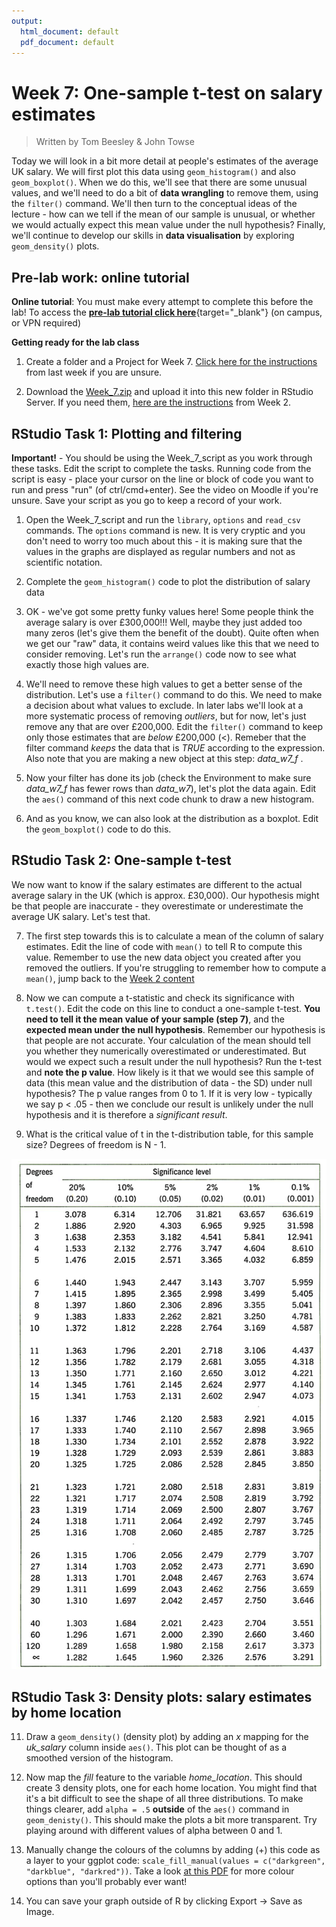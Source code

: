 ```yaml
---
output:
  html_document: default
  pdf_document: default
---
```





# Week 7: One-sample t-test on salary estimates

> Written by Tom Beesley & John Towse

Today we will look in a bit more detail at people's estimates of the average UK salary. We will first plot this data using `geom_histogram()` and also `geom_boxplot()`. When we do this, we'll see that there are some unusual values, and we'll need to do a bit of **data wrangling** to remove them, using the `filter()` command. We'll then turn to the conceptual ideas of the lecture - how can we tell if the mean of our sample is unusual, or whether we would actually expect this mean value under the null hypothesis? Finally, we'll continue to develop our skills in **data visualisation** by exploring `geom_density()` plots.

## Pre-lab work: online tutorial

**Online tutorial**: You must make every attempt to complete this before the lab! To access the [**pre-lab tutorial click here**](https://ma-rconnect.lancs.ac.uk/Week_7_LabPrep){target="_blank"} (on campus, or VPN required)

**Getting ready for the lab class** 

1. Create a folder and a Project for Week 7. [Click here for the instructions](#creating_project) from last week if you are unsure.

2. Download the [Week_7.zip](files/Week_7/Week_7.zip) and upload it into this new folder in RStudio Server. If you need them, [here are the instructions](#uploading_zip) from Week 2.

## RStudio Task 1: Plotting and filtering

**Important!** - You should be using the Week_7_script as you work through these tasks. Edit the script to complete the tasks. Running code from the script is easy - place your cursor on the line or block of code you want to run and press "run" (of ctrl/cmd+enter). See the video on Moodle if you're unsure. Save your script as you go to keep a record of your work.

1. Open the Week_7_script and run the `library`, `options` and `read_csv` commands. The `options` command is new. It is very cryptic and you don't need to worry too much about this - it is making sure that the values in the graphs are displayed as regular numbers and not as scientific notation.

2. Complete the `geom_histogram()` code to plot the distribution of salary data

3. OK - we've got some pretty funky values here! Some people think the average salary is over £300,000!!! Well, maybe they just added too many zeros (let's give them the benefit of the doubt). Quite often when we get our "raw" data, it contains weird values like this that we need to consider removing. Let's run the `arrange()` code now to see what exactly those high values are.

4. We'll need to remove these high values to get a better sense of the distribution. Let's use a `filter()` command to do this. We need to make a decision about what values to exclude. In later labs we'll look at a more systematic process of removing *outliers*, but for now, let's just remove any that are over £200,000. Edit the `filter()` command to keep only those estimates that are *below* £200,000 (<). Remeber that the filter command *keeps* the data that is *TRUE* according to the expression. Also note that you are making a new object at this step: *data_w7_f* .

5. Now your filter has done its job (check the Environment to make sure *data_w7_f* has fewer rows than *data_w7*), let's plot the data again. Edit the `aes()` command of this next code chunk to draw a new histogram.

6. And as you know, we can also look at the distribution as a boxplot. Edit the `geom_boxplot()` code to do this.

## RStudio Task 2: One-sample t-test

We now want to know if the salary estimates are different to the actual average salary in the UK (which is approx. £30,000). Our hypothesis might be that people are inaccurate - they overestimate or underestimate the average UK salary. Let's test that.

7. The first step towards this is to calculate a mean of the column of salary estimates. Edit the line of code with `mean()` to tell R to compute this value. Remember to use the new data object you created after you removed the outliers. If you're struggling to remember how to compute a `mean()`, jump back to the [Week 2 content](#mean_median)

8. Now we can compute a t-statistic and check its significance with `t.test()`. Edit the code on this line to conduct a one-sample t-test. **You need to tell it the mean value of your sample (step 7)**, and the **expected mean under the null hypothesis**. Remember our hypothesis is that people are not accurate. Your calculation of the mean should tell you whether they numerically overestimated or underestimated. But would we expect such a result under the null hypothesis? Run the t-test and **note the p value**. How likely is it that we would see this sample of data (this mean value and the distribution of data - the SD) under null hypothesis? The p value ranges from 0 to 1. If it is very low - typically we say p < .05 - then we conclude our result is unlikely under the null hypothesis and it is therefore a *significant result*.

10. What is the critical value of t in the t-distribution table, for this sample size? Degrees of freedom is N - 1.


![](files/Week_7/ttable.png)

## RStudio Task 3: Density plots: salary estimates by home location

11. Draw a `geom_density()` (density plot) by adding an *x* mapping for the *uk_salary* column inside `aes()`. This plot can be thought of as a smoothed version of the histogram.

12. Now map the *fill* feature to the variable *home_location*. This should create 3 density plots, one for each home location. You might find that it's a bit difficult to see the shape of all three distributions. To make things clearer, add `alpha = .5` **outside** of the `aes()` command in `geom_denisty()`. This should make the plots a bit more transparent. Try playing around with different values of alpha between 0 and 1. 

13. Manually change the colours of the columns by adding (+) this code as a layer to your ggplot code: `scale_fill_manual(values = c("darkgreen", "darkblue", "darkred"))`. Take a look [at this PDF](files/Week_7/Rcolor.pdf) for more colour options than you'll probably ever want!

14. You can save your graph outside of R by clicking Export -> Save as Image. 

